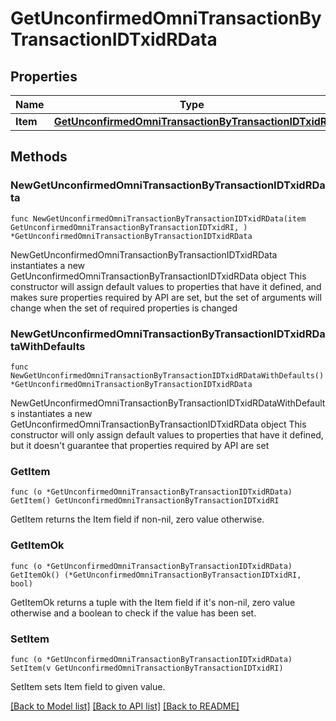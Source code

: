 # GetUnconfirmedOmniTransactionByTransactionIDTxidRData

## Properties

Name | Type | Description | Notes
------------ | ------------- | ------------- | -------------
**Item** | [**GetUnconfirmedOmniTransactionByTransactionIDTxidRI**](GetUnconfirmedOmniTransactionByTransactionIDTxidRI.md) |  | 

## Methods

### NewGetUnconfirmedOmniTransactionByTransactionIDTxidRData

`func NewGetUnconfirmedOmniTransactionByTransactionIDTxidRData(item GetUnconfirmedOmniTransactionByTransactionIDTxidRI, ) *GetUnconfirmedOmniTransactionByTransactionIDTxidRData`

NewGetUnconfirmedOmniTransactionByTransactionIDTxidRData instantiates a new GetUnconfirmedOmniTransactionByTransactionIDTxidRData object
This constructor will assign default values to properties that have it defined,
and makes sure properties required by API are set, but the set of arguments
will change when the set of required properties is changed

### NewGetUnconfirmedOmniTransactionByTransactionIDTxidRDataWithDefaults

`func NewGetUnconfirmedOmniTransactionByTransactionIDTxidRDataWithDefaults() *GetUnconfirmedOmniTransactionByTransactionIDTxidRData`

NewGetUnconfirmedOmniTransactionByTransactionIDTxidRDataWithDefaults instantiates a new GetUnconfirmedOmniTransactionByTransactionIDTxidRData object
This constructor will only assign default values to properties that have it defined,
but it doesn't guarantee that properties required by API are set

### GetItem

`func (o *GetUnconfirmedOmniTransactionByTransactionIDTxidRData) GetItem() GetUnconfirmedOmniTransactionByTransactionIDTxidRI`

GetItem returns the Item field if non-nil, zero value otherwise.

### GetItemOk

`func (o *GetUnconfirmedOmniTransactionByTransactionIDTxidRData) GetItemOk() (*GetUnconfirmedOmniTransactionByTransactionIDTxidRI, bool)`

GetItemOk returns a tuple with the Item field if it's non-nil, zero value otherwise
and a boolean to check if the value has been set.

### SetItem

`func (o *GetUnconfirmedOmniTransactionByTransactionIDTxidRData) SetItem(v GetUnconfirmedOmniTransactionByTransactionIDTxidRI)`

SetItem sets Item field to given value.



[[Back to Model list]](../README.md#documentation-for-models) [[Back to API list]](../README.md#documentation-for-api-endpoints) [[Back to README]](../README.md)


